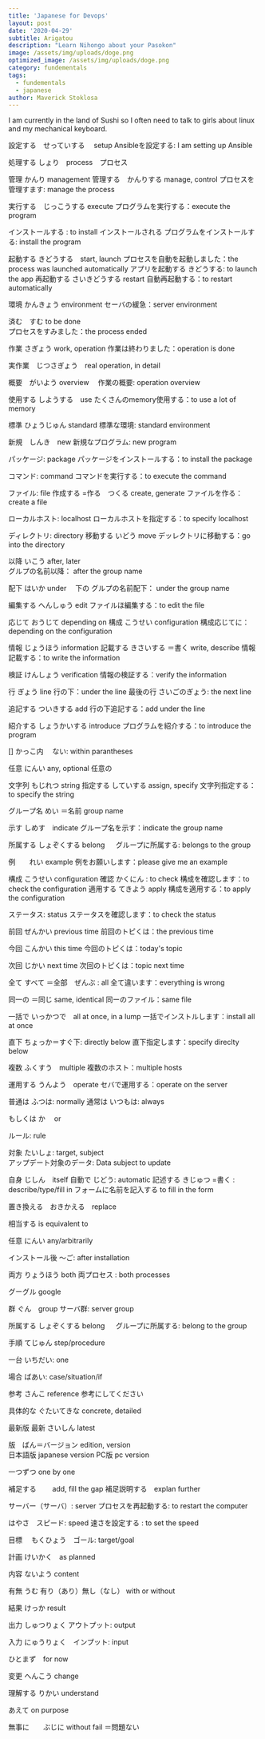 ```yaml
---
title: 'Japanese for Devops'
layout: post
date: '2020-04-29'
subtitle: Arigatou
description: "Learn Nihongo about your Pasokon"
image: /assets/img/uploads/doge.png
optimized_image: /assets/img/uploads/doge.png
category: fundementals
tags:
  - fundementals
  - japanese
author: Maverick Stoklosa
---
```


I am currently in the land of Sushi so I often need to talk to girls about linux and my mechanical keyboard. 

設定する　せっていする　	setup
Ansibleを設定する: I am setting up Ansible

処理する	しょり　process　プロセス 　

管理		かんり		management
管理する　かんりする 	manage, control
プロセスを管理すます: manage the process

実行する　じっこうする	execute
プログラムを実行する：execute the program

インストールする	: to install
インストールされる 
プログラムをインストールする: install the program

起動する   きどうする　start, launch
プロセスを自動を起動しました：the process was launched automatically
アプリを起動する	きどうする: to launch the app
再起動する	さいきどうする	restart
自動再起動する：to restart automatically

環境	かんきょう	environment
セーバの緩急：server environment

済む　すむ		to be done	
プロセスをすみました：the process ended

作業	さぎょう	work, operation
作業は終わりました：operation is done

実作業　じつさぎょう　real operation, in detail

概要　がいよう	overview　
作業の概要: operation overview

使用する	しようする　use
たくさんのmemory使用する：to use a lot of memory

標準	ひょうじゅん	standard
標準な環境: standard environment

新規　しんき　new
新規なプログラム: new program

パッケージ: package
パッケージをインストールする：to install the package

コマンド: command
コマンドを実行する：to execute the command

ファイル: file
作成する	=作る　つくる	create, generate
ファイルを作る：create a file

ローカルホスト: localhost
ローカルホストを指定する：to specify localhost

ディレクトリ: directory
移動する	いどう		move
デッレクトリに移動する：go into the directory

以降		いこう		after, later	
グルプの名前以降： after the group name

配下		はいか		under 	　下の
グルプの名前配下： under the group name

編集する	へんしゅう	edit
ファイルほ編集する：to edit the file


応じて		おうじて	depending on 
構成		こうせい	configuration
構成応じてに：depending on the configuration

情報		じょうほう	information
記載する	きさいする	＝書く	write, describe
情報記載する：to write the information

検証		けんしょう	verification
情報の検証する：verify the information

行		ぎょう		line
行の下：under the line
最後の行	さいごのぎょう: the next line

追記する	ついきする	add
行の下追記する：add under the line

紹介する	しょうかいする	introduce
プログラムを紹介する：to introduce the program

[] かっこ内　	ない: within parantheses

任意		にんい		any, optional
任意の

文字列		もじれつ	string
指定する	していする	assign, specify
文字列指定する：to specify the string

グループ名	めい	＝名前 group name

示す		しめす　indicate
グループ名を示す：indicate the group name

所属する	しょぞくする		belong 　
グループに所属する: belongs to the group

例　　れい	example
例をお願いします：please give me an example

構成		こうせい	configuration
確認	かくにん	: to check
構成を確認します：to check the configuration
適用する	てきよう	apply
構成を適用する：to apply the configuration

ステータス: status
ステータスを確認します：to check the status

前回	ぜんかい	previous time
前回のトピくは：the previous time

今回	こんかい	this time
今回のトピくは：today's topic

次回	じかい		next time
次回のトピくは：topic next time

全て	すべて	 ＝全部　ぜんぶ : all
全て違います：everything is wrong

同一の		＝同じ		same, identical
同ーのファイル：same file

一括で		いっかつで　all at once, in a lump
一括でインストルします：install all at once

直下		ちょっか＝すぐ下: directly below
直下指定します：specify direclty below

複数		ふくすう　multiple
複数のホスト：multiple hosts

運用する	うんよう　operate
セバで運用する：operate on the server

普通は ふつは: normally
通常は	いつもは:	always

もしくは	か　	or

ルール: rule

対象	たいしょ:	target, subject		
アップデート対象のデータ: Data subject to update

自身		じしん　itself
自動で		じどう: automatic
記述する	きじゅつ	=書く : describe/type/fill in
フォームに名前を記入する		to fill in the form

置き換える　おきかえる　replace

相当する	is equivalent to

任意	にんい		any/arbitrarily

インストール後	〜ご: after installation

両方	りょうほう	both
両プロセス	: both processes

グーグル	google

群	ぐん　group
サーバ群: server group

所属する	しょぞくする		belong 　
グループに所属する: belong to the group

手順		てじゅん   		step/procedure

一台 		いちだい: one

場合		ばあい: case/situation/if

参考	  さんこ	reference
参考にしてください

具体的な	ぐたいてきな		concrete, detailed

最新版		最新	さいしん	latest

版　ばん＝バージョン	edition, version	
日本語版 japanese version
PC版 pc version

一つずつ	one by one

補足する　　	add, fill the gap
補足説明する　explan further

サーバー（サーバ）: server
プロセスを再起動する: to restart the computer

はやさ　スピード: speed
速さを設定する	: to set the speed

目標　			もくひょう　ゴール: target/goal

計画	けいかく　as planned

内容	ないよう	content

有無		うむ		有り（あり）無し（なし）	with or without 

結果	けっか	 result

出力	しゅつりょく	アウトプット: output

入力	にゅうりょく　インプット: input

ひとまず　for now

変更	へんこう 	change

理解する	りかい		understand

あえて		on purpose

無事に　　ぶじに	without fail 	＝問題ない
